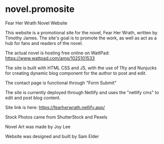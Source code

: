 # novel.promosite

Fear Her Wrath Novel Website


This website is a promotional site for the novel, Fear Her Wrath, written by Timothy James. The site's goal is to promote the work, as well as act as a hub for fans and readers of the novel.

The actual novel is hosting free online on WattPad: https://www.wattpad.com/amp/1025101533


The site is built with HTML CSS and JS, with the use of 11ty and Nunjucks for creating dynamic blog component for the author to post and edit. 

The contact page is functional through "Form Submit"


The site is currently deployed through Netlify and uses the "netlify cms" to edit and post blog content.

Site link is here: https://fearherwrath.netlify.app/



Stock Photos came from ShutterStock and Pexels

Novel Art was made by Joy Lee

Website was designed and built by Sam Elder


